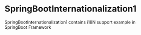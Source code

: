 # SpringBootInternationalization1
SpringBootInternationalization1 contains i18N support example in SpringBoot Framework
